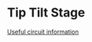 # Tip Tilt Stage

[Useful circuit information](https://lastminuteengineers.com/a4988-stepper-motor-driver-arduino-tutorial/)